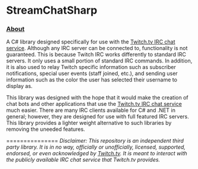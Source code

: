 StreamChatSharp
===============

<u><h3>About</h3></u>

A C# library designed specifically for use with the [Twitch.tv IRC chat service](http://help.twitch.tv/customer/portal/articles/1302780-twitch-irc). Although any IRC server can be connected to, functionality is not guaranteed. This is because Twitch IRC works differently to standard IRC servers. It only uses a small portion of standard IRC commands. In addition, it is also used to relay Twitch specific information such as subscriber notifications, special user events (staff joined, etc.), and sending user information such as the color the user has selected their username to display as.

This library was designed with the hope that it would make the creation of chat bots and other applications that use the [Twitch.tv IRC chat service](http://help.twitch.tv/customer/portal/articles/1302780-twitch-irc) much easier. There are many IRC clients available for C# and .NET in general; however, they are designed for use with full featured IRC servers. This library provides a lighter weight alternative to such libraries by removing the uneeded features.

===============
<i>Disclaimer:
This repository is an independent third party library. It is in no way, officially or unofficially, licensed, supported, endorsed, or even acknowledged by <a href="http://www.twitch.tv/">Twitch.tv</a>. It is meant to interact with the publicly available IRC chat service that Twitch.tv provides.</i>

